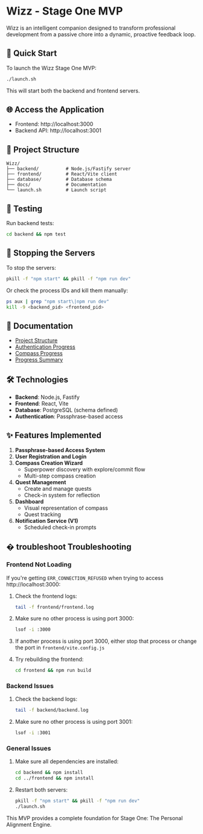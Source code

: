 # Wizz - Stage One MVP

Wizz is an intelligent companion designed to transform professional development from a passive chore into a dynamic, proactive feedback loop.

## 🚀 Quick Start

To launch the Wizz Stage One MVP:

```bash
./launch.sh
```

This will start both the backend and frontend servers.

## 🌐 Access the Application

- Frontend: http://localhost:3000
- Backend API: http://localhost:3001

## 📁 Project Structure

```
Wizz/
├── backend/          # Node.js/Fastify server
├── frontend/         # React/Vite client
├── database/         # Database schema
├── docs/             # Documentation
└── launch.sh         # Launch script
```

## 🧪 Testing

Run backend tests:
```bash
cd backend && npm test
```

## 🛑 Stopping the Servers

To stop the servers:
```bash
pkill -f "npm start" && pkill -f "npm run dev"
```

Or check the process IDs and kill them manually:
```bash
ps aux | grep "npm start\|npm run dev"
kill -9 <backend_pid> <frontend_pid>
```

## 📖 Documentation

- [Project Structure](docs/project-structure.md)
- [Authentication Progress](docs/authentication-progress.md)
- [Compass Progress](docs/compass-progress.md)
- [Progress Summary](docs/progress-summary.md)

## 🛠️ Technologies

- **Backend**: Node.js, Fastify
- **Frontend**: React, Vite
- **Database**: PostgreSQL (schema defined)
- **Authentication**: Passphrase-based access

## ✨ Features Implemented

1. **Passphrase-based Access System**
2. **User Registration and Login**
3. **Compass Creation Wizard**
   - Superpower discovery with explore/commit flow
   - Multi-step compass creation
4. **Quest Management**
   - Create and manage quests
   - Check-in system for reflection
5. **Dashboard**
   - Visual representation of compass
   - Quest tracking
6. **Notification Service (V1)**
   - Scheduled check-in prompts

## � troubleshoot Troubleshooting

### Frontend Not Loading

If you're getting `ERR_CONNECTION_REFUSED` when trying to access http://localhost:3000:

1. Check the frontend logs:
   ```bash
   tail -f frontend/frontend.log
   ```

2. Make sure no other process is using port 3000:
   ```bash
   lsof -i :3000
   ```

3. If another process is using port 3000, either stop that process or change the port in `frontend/vite.config.js`

4. Try rebuilding the frontend:
   ```bash
   cd frontend && npm run build
   ```

### Backend Issues

1. Check the backend logs:
   ```bash
   tail -f backend/backend.log
   ```

2. Make sure no other process is using port 3001:
   ```bash
   lsof -i :3001
   ```

### General Issues

1. Make sure all dependencies are installed:
   ```bash
   cd backend && npm install
   cd ../frontend && npm install
   ```

2. Restart both servers:
   ```bash
   pkill -f "npm start" && pkill -f "npm run dev"
   ./launch.sh
   ```

This MVP provides a complete foundation for Stage One: The Personal Alignment Engine.